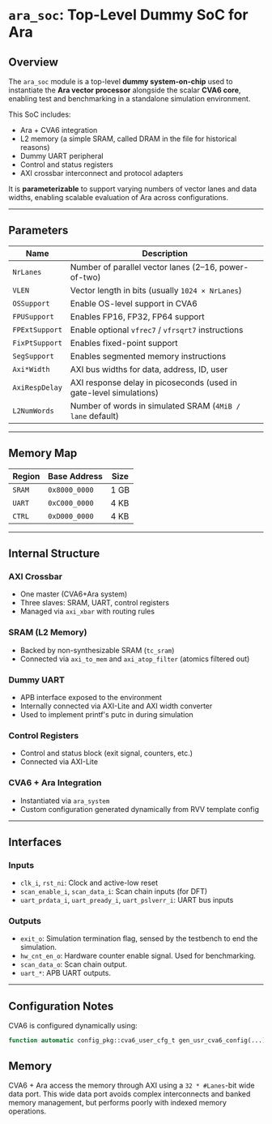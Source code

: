 # `ara_soc`: Top-Level Dummy SoC for Ara

## Overview

The `ara_soc` module is a top-level **dummy system-on-chip** used to instantiate the **Ara vector processor** alongside the scalar **CVA6 core**, enabling test and benchmarking in a standalone simulation environment.

This SoC includes:
- Ara + CVA6 integration
- L2 memory (a simple SRAM, called DRAM in the file for historical reasons)
- Dummy UART peripheral
- Control and status registers
- AXI crossbar interconnect and protocol adapters

It is **parameterizable** to support varying numbers of vector lanes and data widths, enabling scalable evaluation of Ara across configurations.

---

## Parameters

| Name              | Description                                                                 |
|-------------------|-----------------------------------------------------------------------------|
| `NrLanes`         | Number of parallel vector lanes (2–16, power-of-two)                        |
| `VLEN`            | Vector length in bits (usually `1024 × NrLanes`)                            |
| `OSSupport`       | Enable OS-level support in CVA6                                             |
| `FPUSupport`      | Enables FP16, FP32, FP64 support                                            |
| `FPExtSupport`    | Enable optional `vfrec7` / `vfrsqrt7` instructions                          |
| `FixPtSupport`    | Enables fixed-point support                                                 |
| `SegSupport`      | Enables segmented memory instructions                                       |
| `Axi*Width`       | AXI bus widths for data, address, ID, user                                  |
| `AxiRespDelay`    | AXI response delay in picoseconds (used in gate-level simulations)          |
| `L2NumWords`      | Number of words in simulated SRAM (`4MiB / lane` default)                   |

---

## Memory Map

| Region   | Base Address      | Size    |
|----------|-------------------|---------|
| `SRAM`   | `0x8000_0000`     | 1 GB    |
| `UART`   | `0xC000_0000`     | 4 KB    |
| `CTRL`   | `0xD000_0000`     | 4 KB    |

---

## Internal Structure

### AXI Crossbar
- One master (CVA6+Ara system)
- Three slaves: SRAM, UART, control registers
- Managed via `axi_xbar` with routing rules

### SRAM (L2 Memory)
- Backed by non-synthesizable SRAM (`tc_sram`)
- Connected via `axi_to_mem` and `axi_atop_filter` (atomics filtered out)

### Dummy UART
- APB interface exposed to the environment
- Internally connected via AXI-Lite and AXI width converter
- Used to implement printf's putc in during simulation

### Control Registers
- Control and status block (exit signal, counters, etc.)
- Connected via AXI-Lite

### CVA6 + Ara Integration
- Instantiated via `ara_system`
- Custom configuration generated dynamically from RVV template config

---

## Interfaces

### Inputs
- `clk_i`, `rst_ni`: Clock and active-low reset
- `scan_enable_i`, `scan_data_i`: Scan chain inputs (for DFT)
- `uart_prdata_i`, `uart_pready_i`, `uart_pslverr_i`: UART bus inputs

### Outputs
- `exit_o`: Simulation termination flag, sensed by the testbench to end the simulation.
- `hw_cnt_en_o`: Hardware counter enable signal. Used for benchmarking.
- `scan_data_o`: Scan chain output.
- `uart_*`: APB UART outputs.

---

## Configuration Notes

CVA6 is configured dynamically using:

```systemverilog
function automatic config_pkg::cva6_user_cfg_t gen_usr_cva6_config(...);
```

## Memory

CVA6 + Ara access the memory through AXI using a `32 * #Lanes`-bit wide data port. This wide data port avoids complex interconnects and banked memory management, but performs poorly with indexed memory operations.
